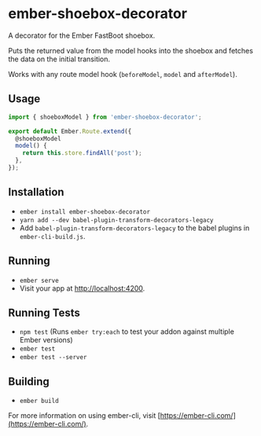 # ember-shoebox-decorator

A decorator for the Ember FastBoot shoebox.

Puts the returned value from the model hooks into the shoebox and
fetches the data on the initial transition.

Works with any route model hook (`beforeModel`, `model` and `afterModel`).

## Usage

```javascript
import { shoeboxModel } from 'ember-shoebox-decorator';

export default Ember.Route.extend({
  @shoeboxModel
  model() {
    return this.store.findAll('post');
  },
});
```

## Installation

* `ember install ember-shoebox-decorator`
* `yarn add --dev babel-plugin-transform-decorators-legacy`
* Add `babel-plugin-transform-decorators-legacy` to the babel plugins in `ember-cli-build.js`.

## Running

* `ember serve`
* Visit your app at [http://localhost:4200](http://localhost:4200).

## Running Tests

* `npm test` (Runs `ember try:each` to test your addon against multiple Ember versions)
* `ember test`
* `ember test --server`

## Building

* `ember build`

For more information on using ember-cli, visit [https://ember-cli.com/](https://ember-cli.com/).

